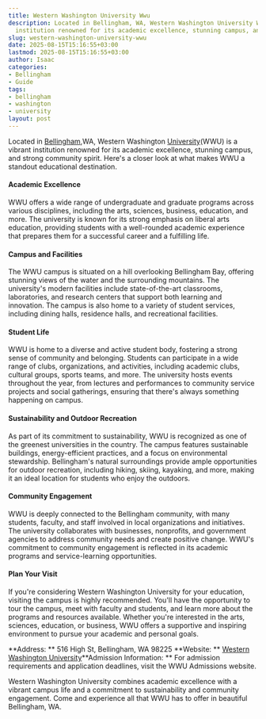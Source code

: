 ```yaml
---
title: Western Washington University Wwu
description: Located in Bellingham, WA, Western Washington University WWU is a vibrant
  institution renowned for its academic excellence, stunning campus, and strong...
slug: western-washington-university-wwu
date: 2025-08-15T15:16:55+03:00
lastmod: 2025-08-15T15:16:55+03:00
author: Isaac
categories:
- Bellingham
- Guide
tags:
- bellingham
- washington
- university
layout: post
---
```

Located in [Bellingham](https://pestpolicy.com/rodent-control-in-bellingham/),WA, Western Washington [University](https://pestpolicy.com/university-of-oregon/)(WWU) is a vibrant institution renowned for its academic excellence, stunning campus, and strong community spirit. Here's a closer look at what makes WWU a standout educational destination.

####  Academic Excellence

WWU offers a wide range of undergraduate and graduate programs across various disciplines, including the arts, sciences, business, education, and more. The university is known for its strong emphasis on liberal arts education, providing students with a well-rounded academic experience that prepares them for a successful career and a fulfilling life.

####  Campus and Facilities

The WWU campus is situated on a hill overlooking Bellingham Bay, offering stunning views of the water and the surrounding mountains. The university's modern facilities include state-of-the-art classrooms, laboratories, and research centers that support both learning and innovation. The campus is also home to a variety of student services, including dining halls, residence halls, and recreational facilities.

####  Student Life

WWU is home to a diverse and active student body, fostering a strong sense of community and belonging. Students can participate in a wide range of clubs, organizations, and activities, including academic clubs, cultural groups, sports teams, and more. The university hosts events throughout the year, from lectures and performances to community service projects and social gatherings, ensuring that there's always something happening on campus.

####  Sustainability and Outdoor Recreation

As part of its commitment to sustainability, WWU is recognized as one of the greenest universities in the country. The campus features sustainable buildings, energy-efficient practices, and a focus on environmental stewardship. Bellingham's natural surroundings provide ample opportunities for outdoor recreation, including hiking, skiing, kayaking, and more, making it an ideal location for students who enjoy the outdoors.

####  Community Engagement

WWU is deeply connected to the Bellingham community, with many students, faculty, and staff involved in local organizations and initiatives. The university collaborates with businesses, nonprofits, and government agencies to address community needs and create positive change. WWU's commitment to community engagement is reflected in its academic programs and service-learning opportunities.

####  Plan Your Visit

If you're considering Western Washington University for your education, visiting the campus is highly recommended. You'll have the opportunity to tour the campus, meet with faculty and students, and learn more about the programs and resources available. Whether you're interested in the arts, sciences, education, or business, WWU offers a supportive and inspiring environment to pursue your academic and personal goals.

**Address: ** 516 High St, Bellingham, WA 98225 **Website: ** [Western Washington University](https://www.wwu.edu/)**Admission Information: ** For admission requirements and application deadlines, visit the WWU Admissions website.

Western Washington University combines academic excellence with a vibrant campus life and a commitment to sustainability and community engagement. Come and experience all that WWU has to offer in beautiful Bellingham, WA.
